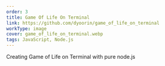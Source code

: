 ```yaml
---
order: 3
title: Game Of Life On Terminal
link: https://github.com/dyoorin/game_of_life_on_terminal
workType: image
cover: game_of_life_on_terminal.webp
tags: JavaScript, Node.js
---
```


Creating Game of Life on Terminal with pure node.js
